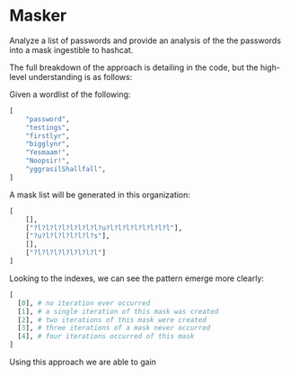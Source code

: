 # Masker
Analyze a list of passwords and provide an analysis of the the passwords into a mask ingestible to hashcat.

The full breakdown of the approach is detailing in the code, but the high-level understanding is as follows:

Given a wordlist of the following:    
```python
[
    "password",
    "testings",
    "firstlyr",
    "bigglynr",
    "Yesmaam!",
    "Noopsir!",
    "yggrasilShallfall",
]
```
A mask list will be generated in this organization: 
```python
[
    [],
    ["?l?l?l?l?l?l?l?l?u?l?l?l?l?l?l?l?l"],
    ["?u?l?l?l?l?l?l?s"],
    [],
    ["?l?l?l?l?l?l?l?l"]
]
```
Looking to the indexes, we can see the pattern emerge more clearly:
```python
[
  [0], # no iteration ever occurred 
  [1], # a single iteration of this mask was created
  [2], # two iterations of this mask were created
  [3], # three iterations of a mask never occurred
  [4], # four iterations occurred of this mask
]
```

Using this approach we are able to gain 
